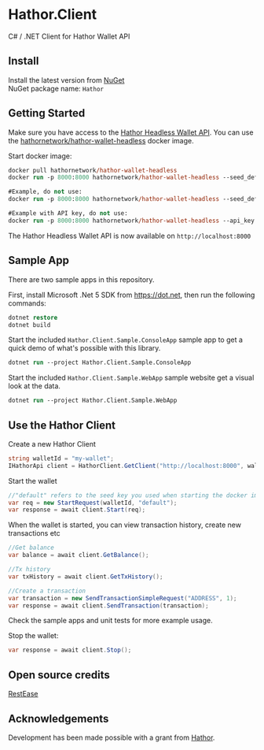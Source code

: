 # Hathor.Client

C# / .NET Client for Hathor Wallet API

## Install
Install the latest version from [NuGet](https://www.nuget.org/packages/Hathor/)  
NuGet package name: `Hathor`

## Getting Started

Make sure you have access to the [Hathor Headless Wallet API](https://github.com/HathorNetwork/hathor-wallet-headless). You can use the [hathornetwork/hathor-wallet-headless](https://hub.docker.com/r/hathornetwork/hathor-wallet-headless) docker image.

Start docker image:
```ps
docker pull hathornetwork/hathor-wallet-headless
docker run -p 8000:8000 hathornetwork/hathor-wallet-headless --seed_default "YOUR 24 SEED WORDS"

#Example, do not use:
docker run -p 8000:8000 hathornetwork/hathor-wallet-headless --seed_default "work above economy captain advance bread logic paddle copper change maze tongue salon sadness cannon fish debris need make purpose usage worth vault shrug"

#Example with API key, do not use:
docker run -p 8000:8000 hathornetwork/hathor-wallet-headless --api_key "MYSECRETKEY" --seed_default "work above economy captain advance bread logic paddle copper change maze tongue salon sadness cannon fish debris need make purpose usage worth vault shrug"
```
The Hathor Headless Wallet API is now available on `http://localhost:8000`

## Sample App
There are two sample apps in this repository.

First, install Microsoft .Net 5 SDK from https://dot.net, then run the following commands:
```ps
dotnet restore
dotnet build
```

Start the included `Hathor.Client.Sample.ConsoleApp` sample app to get a quick demo of what's possible with this library.
```ps
dotnet run --project Hathor.Client.Sample.ConsoleApp
```

Start the included `Hathor.Client.Sample.WebApp` sample website get a visual look at the data.
```ps
dotnet run --project Hathor.Client.Sample.WebApp
```

## Use the Hathor Client

Create a new Hathor Client
```cs
string walletId = "my-wallet";
IHathorApi client = HathorClient.GetClient("http://localhost:8000", walletId, "optional-api-key");
```

Start the wallet
```cs
//"default" refers to the seed key you used when starting the docker image
var req = new StartRequest(walletId, "default");
var response = await client.Start(req);
```

When the wallet is started, you can view transaction history, create new transactions etc
```cs
//Get balance
var balance = await client.GetBalance();

//Tx history
var txHistory = await client.GetTxHistory();

//Create a transaction
var transaction = new SendTransactionSimpleRequest("ADDRESS", 1);
var response = await client.SendTransaction(transaction);
```

Check the sample apps and unit tests for more example usage.

Stop the wallet:
```cs
var response = await client.Stop();
```

## Open source credits
[RestEase](https://github.com/canton7/RestEase)

## Acknowledgements
Development has been made possible with a grant from [Hathor](https://hathor.network).